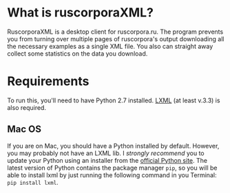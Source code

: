 # What is ruscorporaXML?

RuscorporaXML is a desktop client for ruscorpora.ru. The program prevents you from turning over multiple pages of ruscorpora's output downloading all the necessary examples as a single XML file. You also can straight away collect some statistics on the data you download.

# Requirements
To run this, you'll need to have Python 2.7 installed. [LXML](http://lxml.de/tutorial.html) (at least v.3.3) is also required.

## Mac OS
If you are on Mac, you should have a Python installed by default. However, you may probably not have an LXML lib. I *strongly recommend* you to update your Python using an installer from the [official Python site](https://www.python.org/downloads/). The latest version of Python contains the package manager `pip`, so you will be able to install lxml by just running the following command in you Terminal: `pip install lxml`.
